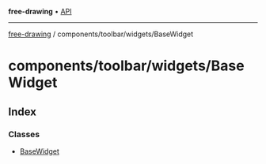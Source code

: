 **free-drawing** • [API](../../../../README.md)

***

[free-drawing](../../../../README.md) / components/toolbar/widgets/BaseWidget

# components/toolbar/widgets/BaseWidget

## Index

### Classes

- [BaseWidget](classes/BaseWidget.md)
